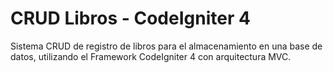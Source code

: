 # CRUD Libros - CodeIgniter 4

Sistema CRUD de registro de libros para el almacenamiento en una base de datos, utilizando el Framework CodeIgniter 4 con arquitectura MVC.
